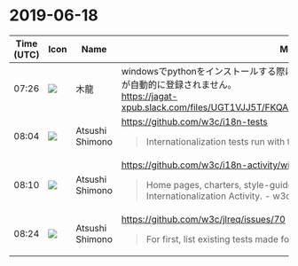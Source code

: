 # 2019-06-18

|Time (UTC)|Icon|Name|Message|
|---|---|---|---|
|07:26|![](https://secure.gravatar.com/avatar/14456b2c02c5c21da5c9e65d9839c8e2.jpg?s=72&d=https%3A%2F%2Fa.slack-edge.com%2Fdf10d%2Fimg%2Favatars%2Fava_0017-72.png)|木龍|windowsでpythonをインストールする際には、こちらにチェックしないと自動的にPathが自動的に登録されません。<br>https://jagat-xpub.slack.com/files/UGT1VJJ5T/FKQAU1NLE/_____________________________858_.png|
|08:04|![](https://secure.gravatar.com/avatar/3f82b853a23d9a6d1ce612d83f3a3a54.jpg?s=72&d=https%3A%2F%2Fa.slack-edge.com%2Fdf10d%2Fimg%2Favatars%2Fava_0008-72.png)|Atsushi Shimono|<https://github.com/w3c/i18n-tests><br><blockquote>Internationalization tests run with the W3C i18n test suite. - w3c/i18n-tests</blockquote>|
|08:10|![](https://secure.gravatar.com/avatar/3f82b853a23d9a6d1ce612d83f3a3a54.jpg?s=72&d=https%3A%2F%2Fa.slack-edge.com%2Fdf10d%2Fimg%2Favatars%2Fava_0008-72.png)|Atsushi Shimono|<https://github.com/w3c/i18n-activity/wiki/Writing-i18n-tests><br><blockquote>Home pages, charters, style-guides, and similar documents related to the W3C Internationalization Activity. - w3c/i18n-activity</blockquote>|
|08:24|![](https://secure.gravatar.com/avatar/3f82b853a23d9a6d1ce612d83f3a3a54.jpg?s=72&d=https%3A%2F%2Fa.slack-edge.com%2Fdf10d%2Fimg%2Favatars%2Fava_0008-72.png)|Atsushi Shimono|<https://github.com/w3c/jlreq/issues/70><br><blockquote>For first, list existing tests made for testing EPUB viewers.</blockquote>|
